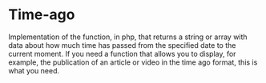 # Time-ago
Implementation of the function, in php, that returns a string or array with data about how much time has passed from the specified date to the current moment. If you need a function that allows you to display, for example, the publication of an article or video in the time ago format, this is what you need.
